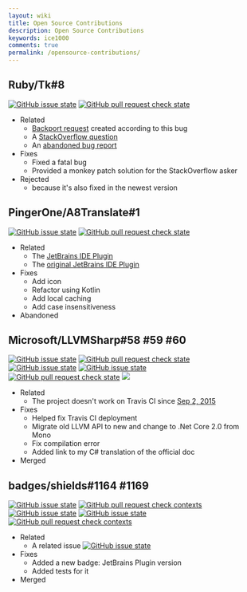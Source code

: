 ```yaml
---
layout: wiki
title: Open Source Contributions
description: Open Source Contributions
keywords: ice1000
comments: true
permalink: /opensource-contributions/
---
```


## Ruby/Tk\#8

[![GitHub issue state](https://img.shields.io/github/issues/detail/s/ruby/tk/8.svg)](https://github.com/ruby/tk/pull/8)
[![GitHub pull request check state](https://img.shields.io/github/status/contexts/pulls/ruby/tk/8.svg)](https://github.com/ruby/tk/pull/8)

+ Related
	+ [Backport request](https://bugs.ruby-lang.org/issues/13484) created according to this bug
	+ A [StackOverflow question](http://stackoverflow.com/questions/43011258/ruby-tks-canvas-and-shapes-are-bugging-out/43476737#43476737)
	+ An [abandoned bug report](https://bugs.ruby-lang.org/issues/12156)
+ Fixes
	+ Fixed a fatal bug
	+ Provided a monkey patch solution for the StackOverflow asker
+ Rejected
	+ because it's also fixed in the newest version

## PingerOne/A8Translate\#1

[![GitHub issue state](https://img.shields.io/github/issues/detail/s/PingerOne/A8Translate/1.svg)](https://github.com/PingerOne/A8Translate/pull/1)
[![GitHub pull request check state](https://img.shields.io/github/status/contexts/pulls/PingerOne/A8Translate/1.svg)](https://github.com/PingerOne/A8Translate/pull/1)

+ Related
	+ The [JetBrains IDE Plugin](https://plugins.jetbrains.com/plugin/9630-a8translate)
	+ The [original JetBrains IDE Plugin](https://plugins.jetbrains.com/plugin/9346-a8translate)
+ Fixes
	+ Add icon
	+ Refactor using Kotlin
	+ Add local caching
	+ Add case insensitiveness
+ Abandoned

## Microsoft/LLVMSharp\#58 \#59 \#60

[![GitHub issue state](https://img.shields.io/github/issues/detail/s/Microsoft/LLVMSharp/58.svg)](https://github.com/Microsoft/LLVMSharp/pull/58)
[![GitHub pull request check state](https://img.shields.io/github/status/contexts/pulls/Microsoft/LLVMSharp/58.svg)](https://github.com/Microsoft/LLVMSharp/pull/58)
[![GitHub issue state](https://img.shields.io/github/issues/detail/s/Microsoft/LLVMSharp/59.svg)](https://github.com/Microsoft/LLVMSharp/pull/59)
[![GitHub issue state](https://img.shields.io/github/issues/detail/s/Microsoft/LLVMSharp/60.svg)](https://github.com/Microsoft/LLVMSharp/pull/60)
[![GitHub pull request check state](https://img.shields.io/github/status/contexts/pulls/Microsoft/LLVMSharp/60.svg)](https://github.com/Microsoft/LLVMSharp/pull/60)
[![](https://camo.githubusercontent.com/9e070aa860b7e8f0eea5de1ae7a10f43ddb8e5ca/68747470733a2f2f636c612e6f70656e736f757263652e6d6963726f736f66742e636f6d2f70756c6c2f62616467652f7369676e6564)](https://cla.opensource.microsoft.com/Microsoft/LLVMSharp?pullRequest=58)

+ Related
	+ The project doesn't work on Travis CI since [Sep 2, 2015](https://github.com/Microsoft/LLVMSharp/commit/859f01a9783da477d0fe6a69d990c947eebfe7bf)
+ Fixes
	+ Helped fix Travis CI deployment
	+ Migrate old LLVM API to new and change to .Net Core 2.0 from Mono
	+ Fix compilation error
	+ Added link to my C# translation of the official doc
+ Merged

## badges/shields\#1164 \#1169

[![GitHub issue state](https://img.shields.io/github/issues/detail/s/badges/shields/1164.svg)](https://github.com/badges/shields/pull/1164)
[![GitHub pull request check contexts](https://img.shields.io/github/status/contexts/pulls/badges/shields/1164.svg)](https://github.com/badges/shields/pull/1164)
[![GitHub issue state](https://img.shields.io/github/issues/detail/s/badges/shields/1169.svg)](https://github.com/badges/shields/pull/1169)
[![GitHub issue state](https://img.shields.io/github/issues/detail/s/badges/shields/1197.svg)](https://github.com/badges/shields/pull/1197)
[![GitHub pull request check contexts](https://img.shields.io/github/status/contexts/pulls/badges/shields/1197.svg)](https://github.com/badges/shields/pull/1197)

+ Related
	+ A related issue [![GitHub issue state](https://img.shields.io/github/issues/detail/s/badges/shields/1162.svg)](https://github.com/badges/shields/pull/1162)
+ Fixes
	+ Added a new badge: JetBrains Plugin version
	+ Added tests for it
+ Merged
